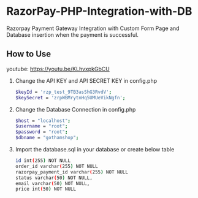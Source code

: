 # RazorPay-PHP-Integration-with-DB
Razorpay Payment Gateway Integration with Custom Form Page and Database insertion when the payment is successful.

## How to Use

youtube: https://youtu.be/KLhvxpkGbCU


1. Change the API KEY and API SECRET KEY in config.php

   ```sh
   $keyId = 'rzp_test_9TB3asShG3RvdV';
   $keySecret = 'zrpWBMrytnHq5UMUeVikNgfn';
   ```
2. Change the Database Connection in config.php
   ```sh
   $host = "localhost";
   $username = "root";
   $password = "root";
   $dbname = "gothamshop";
   ```
3. Import the database.sql in your database or create below table
   ```sh
   id int(255) NOT NULL
   order_id varchar(255) NOT NULL
   razorpay_payment_id varchar(255) NOT NULL
   status varchar(50) NOT NULL,
   email varchar(50) NOT NULL,
   price int(50) NOT NULL
   ```
